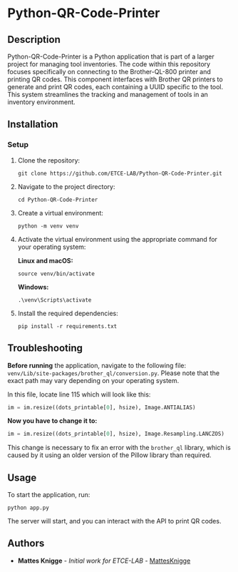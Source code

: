 
# Python-QR-Code-Printer

## Description

Python-QR-Code-Printer is a Python application that is part of a larger project for managing tool inventories. The code within this repository focuses specifically on connecting to the Brother-QL-800 printer and printing QR codes.
This component interfaces with Brother QR printers to generate and print QR codes, each containing a UUID specific to the tool. This system streamlines the tracking and management of tools in an inventory environment.

## Installation

### Setup
1. Clone the repository:
   ```
   git clone https://github.com/ETCE-LAB/Python-QR-Code-Printer.git
   ```
2. Navigate to the project directory:
   ```
   cd Python-QR-Code-Printer
   ```
3. Create a virtual environment:
   ```
   python -m venv venv
   ```
4. Activate the virtual environment using the appropriate command for your operating system:
   
   **Linux and macOS:**
   ```
   source venv/bin/activate
   ```
   **Windows:**
   ```
   .\venv\Scripts\activate
   ```
5. Install the required dependencies:
   ```
   pip install -r requirements.txt
   ```

## Troubleshooting

**Before running** the application, navigate to the following file: `venv/Lib/site-packages/brother_ql/conversion.py`. Please note that the exact path may vary depending on your operating system.

In this file, locate line 115 which will look like this:
```python
im = im.resize((dots_printable[0], hsize), Image.ANTIALIAS)
```
**Now you have to change it to:**
```python
im = im.resize((dots_printable[0], hsize), Image.Resampling.LANCZOS)
```
This change is necessary to fix an error with the `brother_ql` library, which is caused by it using an older version of the Pillow library than required.

## Usage

To start the application, run:
```
python app.py
```
The server will start, and you can interact with the API to print QR codes.


## Authors

- **Mattes Knigge** - *Initial work for ETCE-LAB* - [MattesKnigge](https://github.com/MattesKnigge)
